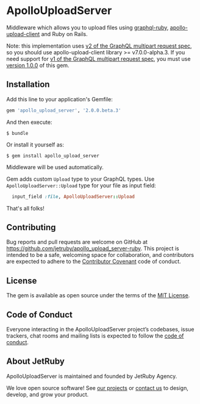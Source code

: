 # ApolloUploadServer

Middleware which allows you to upload files using [graphql-ruby](https://github.com/rmosolgo/graphql-ruby), [apollo-upload-client](https://github.com/jaydenseric/apollo-upload-client) and Ruby on Rails.

Note: this implementation uses [v2 of the GraphQL multipart request spec](https://github.com/jaydenseric/graphql-multipart-request-spec/tree/v2.0.0-alpha.2), so you should use apollo-upload-client library >= v7.0.0-alpha.3. If you need support for [v1 of the GraphQL multipart request spec](https://github.com/jaydenseric/graphql-multipart-request-spec/tree/v1.0.0), you must
use [version 1.0.0](https://github.com/jetruby/apollo_upload_server-ruby/tree/1.0.0) of this gem.
## Installation

Add this line to your application's Gemfile:

```ruby
gem 'apollo_upload_server', '2.0.0.beta.3'
```

And then execute:

    $ bundle

Or install it yourself as:

    $ gem install apollo_upload_server

Middleware will be used automatically.

Gem adds custom `Upload` type to your GraphQL types.
Use `ApolloUploadServer::Upload` type for your file as input field:
```ruby
  input_field :file, ApolloUploadServer::Upload
```

That's all folks!

## Contributing

Bug reports and pull requests are welcome on GitHub at https://github.com/jetruby/apollo_upload_server-ruby. This project is intended to be a safe, welcoming space for collaboration, and contributors are expected to adhere to the [Contributor Covenant](http://contributor-covenant.org) code of conduct.

## License

The gem is available as open source under the terms of the [MIT License](https://opensource.org/licenses/MIT).

## Code of Conduct

Everyone interacting in the ApolloUploadServer project’s codebases, issue trackers, chat rooms and mailing lists is expected to follow the [code of conduct](https://github.com/jetruby/apollo_upload_server-ruby/blob/master/CODE_OF_CONDUCT.md).

## About JetRuby
ApolloUploadServer is maintained and founded by JetRuby Agency.

We love open source software!
See [our projects][portfolio] or
[contact us][contact] to design, develop, and grow your product.

[portfolio]: http://jetruby.com/portfolio/
[contact]: http://jetruby.com/#contactUs
